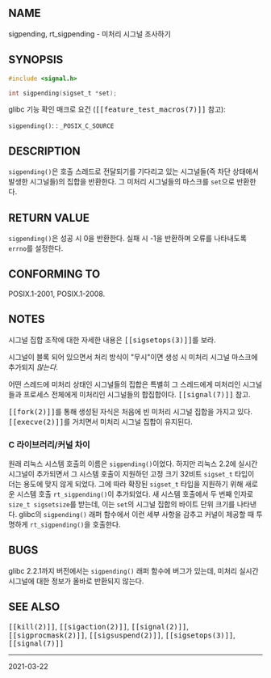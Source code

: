 ## NAME

sigpending, rt_sigpending - 미처리 시그널 조사하기

## SYNOPSIS

```c
#include <signal.h>

int sigpending(sigset_t *set);
```

glibc 기능 확인 매크로 요건 (<tt>[[feature_test_macros(7)]]</tt> 참고):

`sigpending()`:
:   `_POSIX_C_SOURCE`

## DESCRIPTION

`sigpending()`은 호출 스레드로 전달되기를 기다리고 있는 시그널들(즉 차단 상태에서 발생한 시그널들)의 집합을 반환한다. 그 미처리 시그널들의 마스크를 `set`으로 반환한다.

## RETURN VALUE

`sigpending()`은 성공 시 0을 반환한다. 실패 시 -1을 반환하며 오류를 나타내도록 `errno`를 설정한다.

## CONFORMING TO

POSIX.1-2001, POSIX.1-2008.

## NOTES

시그널 집합 조작에 대한 자세한 내용은 <tt>[[sigsetops(3)]]</tt>를 보라.

시그널이 블록 되어 있으면서 처리 방식이 "무시"이면 생성 시 미처리 시그널 마스크에 추가되지 *않는다*.

어떤 스레드에 미처리 상태인 시그널들의 집합은 특별히 그 스레드에게 미처리인 시그널들과 프로세스 전체에게 미처리인 시그널들의 합집합이다. <tt>[[signal(7)]]</tt> 참고.

<tt>[[fork(2)]]</tt>를 통해 생성된 자식은 처음에 빈 미처리 시그널 집합을 가지고 있다. <tt>[[execve(2)]]</tt>를 거치면서 미처리 시그널 집합이 유지된다.

### C 라이브러리/커널 차이

원래 리눅스 시스템 호출의 이름은 `sigpending()`이었다. 하지만 리눅스 2.2에 실시간 시그널이 추가되면서 그 시스템 호출이 지원하던 고정 크기 32비트 `sigset_t` 타입이 더는 용도에 맞지 않게 되었다. 그에 따라 확장된 `sigset_t` 타입을 지원하기 위해 새로운 시스템 호출 `rt_sigpending()`이 추가되었다. 새 시스템 호출에서 두 번째 인자로 `size_t sigsetsize`를 받는데, 이는 `set`의 시그널 집합의 바이트 단위 크기를 나타낸다. glibc의 `sigpending()` 래퍼 함수에서 이런 세부 사항을 감추고 커널이 제공할 때 투명하게 `rt_sigpending()`을 호출한다.

## BUGS

glibc 2.2.1까지 버전에서는 `sigpending()` 래퍼 함수에 버그가 있는데, 미처리 실시간 시그널에 대한 정보가 올바로 반환되지 않는다.

## SEE ALSO

<tt>[[kill(2)]]</tt>, <tt>[[sigaction(2)]]</tt>, <tt>[[signal(2)]]</tt>, <tt>[[sigprocmask(2)]]</tt>, <tt>[[sigsuspend(2)]]</tt>, <tt>[[sigsetops(3)]]</tt>, <tt>[[signal(7)]]</tt>

----

2021-03-22
